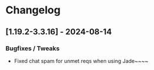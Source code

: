# Changelog

## [1.19.2-3.3.16] - 2024-08-14
### Bugfixes / Tweaks
- Fixed chat spam for unmet reqs when using Jade~~~~